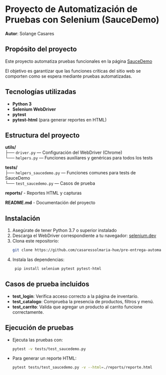 # Proyecto de Automatización de Pruebas con Selenium (SauceDemo)

**Autor**: Solange Casares

## Propósito del proyecto
Este proyecto automatiza pruebas funcionales en la página [SauceDemo](https://www.saucedemo.com/)

El objetivo es garantizar que las funciones críticas del sitio web se comporten como se espera mediante pruebas automatizadas.

## Tecnologías utilizadas
- **Python 3**
- **Selenium WebDriver**
- **pytest**
- **pytest-html** (para generar reportes en HTML)

## Estructura del proyecto

**utils/**  
├── `driver.py` — Configuración del WebDriver (Chrome)  
└── `helpers.py` — Funciones auxiliares y genéricas para todos los tests

**tests/**  
├── `helpers_saucedemo.py` — Funciones comunes para tests de SauceDemo  
└── `test_saucedemo.py` — Casos de prueba

**reports/** - Reportes HTML y capturas

**README.md** - Documentación del proyecto

## Instalación

1. Asegúrate de tener Python 3.7 o superior instalado
2. Descarga el WebDriver correspondiente a tu navegador: [selenium.dev](https://www.selenium.dev/)
3. Clona este repositorio:
   ```bash
   git clone https://github.com/casaressolmaria-hue/pre-entrega-automation-testing-solange-casares.git
4. Instala las dependencias:
   ```bash
    pip install selenium pytest pytest-html

## Casos de prueba incluidos
 - **test_login**: Verifica acceso correcto a la página de inventario.
 - **test_catalogo**: Comprueba la presencia de productos, filtros y menú.
 - **test_carrito**: Valida que agregar un producto al carrito funcione correctamente.

## Ejecución de pruebas

 - Ejecuta las pruebas con:
    ```bash
    pytest -v tests/test_saucedemo.py
 - Para generar un reporte HTML:
    ```bash
    pytest tests/test_saucedemo.py -v --html=./reports/reporte.html